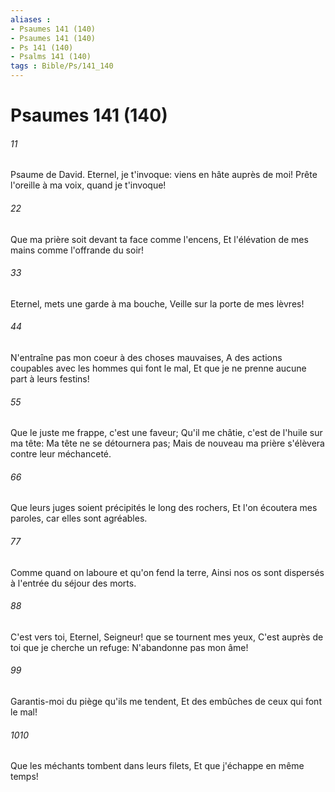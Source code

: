 ```yaml
---
aliases : 
- Psaumes 141 (140)
- Psaumes 141 (140)
- Ps 141 (140)
- Psalms 141 (140)
tags : Bible/Ps/141_140
---
```


# Psaumes 141 (140)

###### 11
Psaume de David. Eternel, je t'invoque: viens en hâte auprès de moi! Prête l'oreille à ma voix, quand je t'invoque!
###### 22
Que ma prière soit devant ta face comme l'encens, Et l'élévation de mes mains comme l'offrande du soir!
###### 33
Eternel, mets une garde à ma bouche, Veille sur la porte de mes lèvres!
###### 44
N'entraîne pas mon coeur à des choses mauvaises, A des actions coupables avec les hommes qui font le mal, Et que je ne prenne aucune part à leurs festins!
###### 55
Que le juste me frappe, c'est une faveur; Qu'il me châtie, c'est de l'huile sur ma tête: Ma tête ne se détournera pas; Mais de nouveau ma prière s'élèvera contre leur méchanceté.
###### 66
Que leurs juges soient précipités le long des rochers, Et l'on écoutera mes paroles, car elles sont agréables.
###### 77
Comme quand on laboure et qu'on fend la terre, Ainsi nos os sont dispersés à l'entrée du séjour des morts.
###### 88
C'est vers toi, Eternel, Seigneur! que se tournent mes yeux, C'est auprès de toi que je cherche un refuge: N'abandonne pas mon âme!
###### 99
Garantis-moi du piège qu'ils me tendent, Et des embûches de ceux qui font le mal!
###### 1010
Que les méchants tombent dans leurs filets, Et que j'échappe en même temps!
